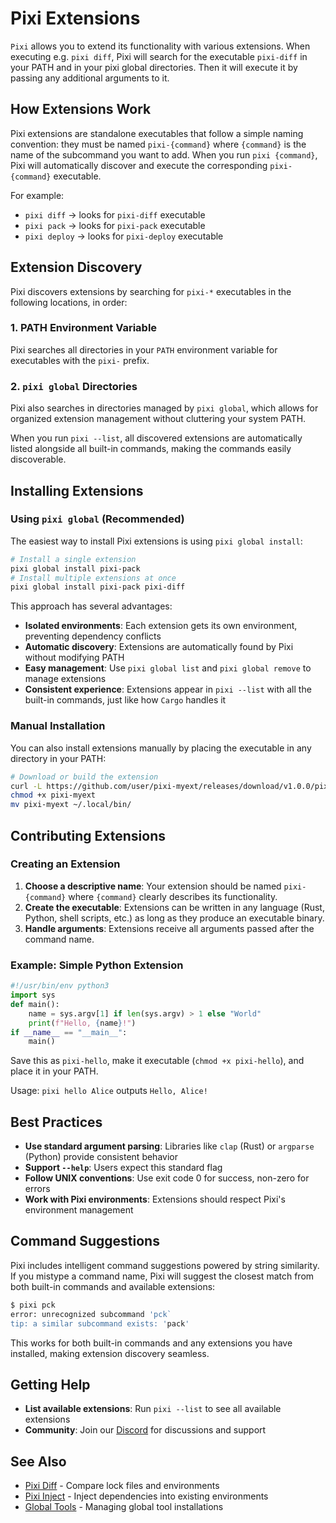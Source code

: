 # Pixi Extensions

`Pixi` allows you to extend its functionality with various extensions. When executing e.g. `pixi diff`, Pixi will search for the executable `pixi-diff` in your PATH and in your pixi global directories. Then it will execute it by passing any additional arguments to it.

## How Extensions Work

Pixi extensions are standalone executables that follow a simple naming convention: they must be named `pixi-{command}` where `{command}` is the name of the subcommand you want to add. When you run `pixi {command}`, Pixi will automatically discover and execute the corresponding `pixi-{command}` executable.

For example:

- `pixi diff` → looks for `pixi-diff` executable
- `pixi pack` → looks for `pixi-pack` executable
- `pixi deploy` → looks for `pixi-deploy` executable

## Extension Discovery

Pixi discovers extensions by searching for `pixi-*` executables in the following locations, in order:

### 1. PATH Environment Variable

Pixi searches all directories in your `PATH` environment variable for executables with the `pixi-` prefix.

### 2. `pixi global` Directories

Pixi also searches in directories managed by `pixi global`, which allows for organized extension management without cluttering your system PATH.

When you run `pixi --list`, all discovered extensions are automatically listed alongside all built-in commands, making the commands easily discoverable.

## Installing Extensions

### Using `pixi global` (Recommended)

The easiest way to install Pixi extensions is using `pixi global install`:

```bash
# Install a single extension
pixi global install pixi-pack
# Install multiple extensions at once
pixi global install pixi-pack pixi-diff

```

This approach has several advantages:

- **Isolated environments**: Each extension gets its own environment, preventing dependency conflicts
- **Automatic discovery**: Extensions are automatically found by Pixi without modifying PATH
- **Easy management**: Use `pixi global list` and `pixi global remove` to manage extensions
- **Consistent experience**: Extensions appear in `pixi --list` with all the built-in commands, just like how `Cargo` handles it

### Manual Installation

You can also install extensions manually by placing the executable in any directory in your PATH:

```bash
# Download or build the extension
curl -L https://github.com/user/pixi-myext/releases/download/v1.0.0/pixi-myext -o pixi-myext
chmod +x pixi-myext
mv pixi-myext ~/.local/bin/

```

## Contributing Extensions

### Creating an Extension

1. **Choose a descriptive name**: Your extension should be named `pixi-{command}` where `{command}` clearly describes its functionality.
1. **Create the executable**: Extensions can be written in any language (Rust, Python, shell scripts, etc.) as long as they produce an executable binary.
1. **Handle arguments**: Extensions receive all arguments passed after the command name.

### Example: Simple Python Extension

```python
#!/usr/bin/env python3
import sys
def main():
    name = sys.argv[1] if len(sys.argv) > 1 else "World"
    print(f"Hello, {name}!")
if __name__ == "__main__":
    main()

```

Save this as `pixi-hello`, make it executable (`chmod +x pixi-hello`), and place it in your PATH.

Usage: `pixi hello Alice` outputs `Hello, Alice!`

## Best Practices

- **Use standard argument parsing**: Libraries like `clap` (Rust) or `argparse` (Python) provide consistent behavior
- **Support `--help`**: Users expect this standard flag
- **Follow UNIX conventions**: Use exit code 0 for success, non-zero for errors
- **Work with Pixi environments**: Extensions should respect Pixi's environment management

## Command Suggestions

Pixi includes intelligent command suggestions powered by string similarity. If you mistype a command name, Pixi will suggest the closest match from both built-in commands and available extensions:

```bash
$ pixi pck
error: unrecognized subcommand 'pck`
tip: a similar subcommand exists: 'pack'

```

This works for both built-in commands and any extensions you have installed, making extension discovery seamless.

## Getting Help

- **List available extensions**: Run `pixi --list` to see all available extensions
- **Community**: Join our [Discord](https://discord.gg/kKV8ZxyzY4) for discussions and support

## See Also

- [Pixi Diff](../pixi_diff/) - Compare lock files and environments
- [Pixi Inject](../pixi_inject/) - Inject dependencies into existing environments
- [Global Tools](../../../global_tools/introduction/) - Managing global tool installations

